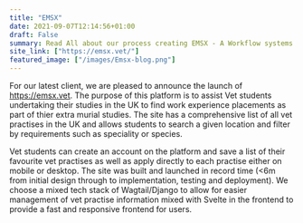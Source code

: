 ```yaml
---
title: "EMSX"
date: 2021-09-07T12:14:56+01:00
draft: False
summary: Read All about our process creating EMSX - A Workflow systems enabling universities to coordinate Vet Students with work experience placements
site_link: ["https://emsx.vet/"]
featured_image: ["/images/Emsx-blog.png"]
---
```

For our latest client, we are pleased to announce the launch of https://emsx.vet. The purpose of this platform is to assist Vet students undertaking their studies in the UK to find work experience placements as part of thier extra murial studies. The site has a comprehensive list of all vet practises in the UK and allows students to search a given location and filter by requirements such as speciality or species. 

Vet students can create an account on the platform and save a list of their favourite vet practises as well as apply directly to each practise either on mobile or desktop. The site was built and launched in record time (<6m from initial design through to implementation, testing and deployment). We choose a mixed tech stack of Wagtail/Django to allow for easier management of vet practise information mixed with Svelte in the frontend to provide a fast and responsive frontend for users. 


